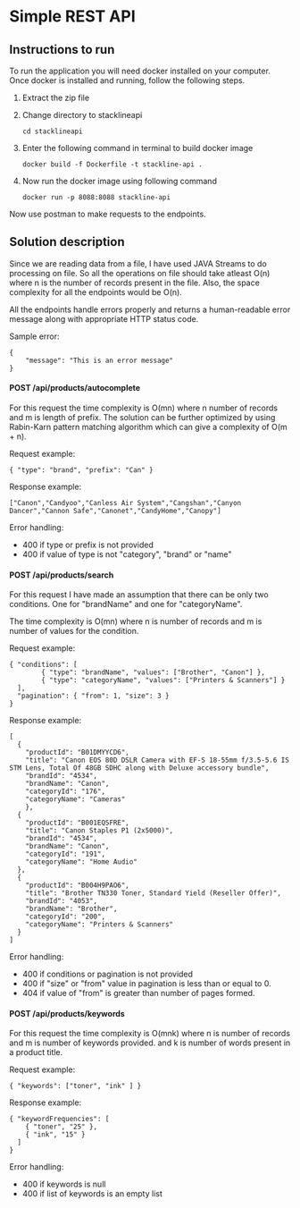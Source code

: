 # Simple REST API

## Instructions to run
To run the application you will need docker installed on your computer. Once docker is installed and running, follow the following steps.

1. Extract the zip file
2. Change directory to stacklineapi
    ```
    cd stacklineapi
    ```
3. Enter the following command in terminal to build docker image
    ```
    docker build -f Dockerfile -t stackline-api .
    ```
4. Now run the docker image using following command

    ```
    docker run -p 8088:8088 stackline-api
    ```
Now use postman to make requests to the endpoints.

## Solution description

Since we are reading data from a file, I have used JAVA Streams to do processing on file. So all the operations on file should take atleast O(n) where n is the number of records present in the file. Also, the space complexity for all the endpoints would be O(n).

All the endpoints handle errors properly and returns a human-readable error message along with appropriate HTTP status code.

Sample error:
    
    {
        "message": "This is an error message"
    }

#### POST /api/products/autocomplete

For this request the time complexity is O(mn) where n number of records and m is length of prefix. The solution can be further optimized by using Rabin-Karn pattern matching algorithm which can give a complexity of O(m + n).

Request example:

    { "type": "brand", "prefix": "Can" }

Response example:

    ["Canon","Candyoo","Canless Air System","Cangshan","Canyon Dancer","Cannon Safe","Canonet","CandyHome","Canopy"]

Error handling:

- 400 if type or prefix is not provided
- 400 if value of type is not "category", "brand" or "name"

#### POST /api/products/search

For this request I have made an assumption that there can be only two conditions. One for "brandName" and one for "categoryName".

The time complexity is O(mn) where n is number of records and m is number of values for the condition.  

Request example:

    { "conditions": [
            { "type": "brandName", "values": ["Brother", "Canon"] },
            { "type": "categoryName", "values": ["Printers & Scanners"] }
      ],
      "pagination": { "from": 1, "size": 3 }
    }

Response example:

    [
      {
        "productId": "B01DMYYCD6",
        "title": "Canon EOS 80D DSLR Camera with EF-S 18-55mm f/3.5-5.6 IS STM Lens, Total Of 48GB SDHC along with Deluxe accessory bundle",
        "brandId": "4534",
        "brandName": "Canon",
        "categoryId": "176",
        "categoryName": "Cameras"
        },
      {
        "productId": "B001EQSFRE",
        "title": "Canon Staples P1 (2x5000)",
        "brandId": "4534",
        "brandName": "Canon",
        "categoryId": "191",
        "categoryName": "Home Audio"
      },
      {
        "productId": "B004H9PAO6",
        "title": "Brother TN330 Toner, Standard Yield (Reseller Offer)",
        "brandId": "4053",
        "brandName": "Brother",
        "categoryId": "200",
        "categoryName": "Printers & Scanners"
      }
    ]

Error handling:

- 400 if conditions or pagination is not provided
- 400 if "size" or "from" value in pagination is less than or equal to 0.
- 404 if value of "from" is greater than number of pages formed.

#### POST /api/products/keywords

For this request the time complexity is O(mnk) where n is number of records and m is number of keywords provided. and k is number of words present in a product title.

Request example:

    { "keywords": ["toner", "ink" ] }

Response example:

    { "keywordFrequencies": [
        { "toner", "25" },
        { "ink", "15" }
      ]
    }

Error handling:
- 400 if keywords is null
- 400 if list of keywords is an empty list